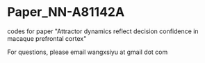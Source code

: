 # Paper_NN-A81142A
codes for paper "Attractor dynamics reflect decision confidence in macaque prefrontal cortex"

For questions, please email wangxsiyu at gmail dot com
